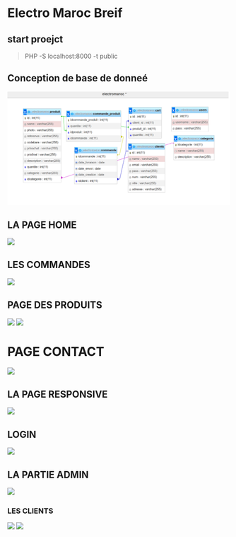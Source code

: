 # Electro Maroc Breif 

## start proejct 

> PHP -S localhost:8000 -t public
##  Conception de base de donneé

<img src="./public/assets/images/Capture d’écran 2023-01-21 135807.png">

##  LA PAGE HOME



<img src="./public/assets/images/Capture d'écran_17.png">

## LES COMMANDES
<img src="./public/assets/images/Capture d'écran_2.png">


##  PAGE DES PRODUITS

<img src="./public/assets/images/Capture d'écran_202.png">

<img src="./public/assets/images/Capture d'écran_34.png">

# PAGE CONTACT
<img src="./public/assets/images/Capture d'écran_7.png">

## LA PAGE RESPONSIVE

<img src="./public/assets/images/Capture d'écran_28.png">

 ## LOGIN
<img src="./public/assets/images/Capture d'écran_38.png">

## LA PARTIE ADMIN

<img src="./public/assets/images/Capture d'écran_5.png">

 ### LES CLIENTS

<img src="./public/assets/images/Capture d'écran_8.png">

<img src="./public/assets/images/">